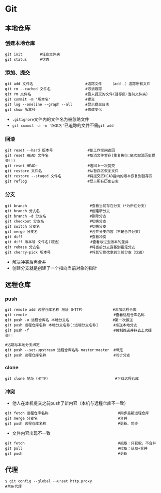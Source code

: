 # Git

## 本地仓库

### 创建本地仓库

```shell
git init        #任意文件夹
git status      #状态
```

### 添加、提交

```shell
git add 文件名                        #追踪文件    （add .）追踪所有文件
git rm --cached 文件名                #取消跟踪
git rm 文件名                         #删未提交的文件(暂存区+当前文件夹)
git commit -m '版本名'                #提交
git log --oneline --graph --all      #显示提交日志
git show 版本号                       #修改变化
```

- `.gitignore`文件内的文件名为被忽略文件
- `git commit -a -m '版本名'`已追踪的文件不需`git add`

### 回滚

```shell
git reset --hard 版本号                #使工作空间返回
git reset HEAD 文件名                  #取消文件暂存(重复执行:依次取消历史提交!!)
git reset HEAD~                       #返回上一次提交 
git restore 文件名                     #从暂存区恢复文件
git restore --staged 文件名            #将提交区HEAD指向的版本恢复到暂存区
git reflog                            #显示所有历史日志
```

### 分支

```shell
git branch                             #查看当前存在分支（*为所在分支）
git branch 分支名                       #创建新分支
git branch -d 分支名                    #删除分支
git checkout 分支名                     #切换分支
git switch 分支名                       #切换分支
git merge 分支名                        #合并分支内容（不是合并分支）
git diff                               #查看冲突
git diff 版本号 文件名(可选)              #查看与过去版本的差异
git rebase 分支名                       #将当前分支变基到指定分支
git cherry-pick 版本号                  #将其它修改拿到当前分支（优选）
```

- 解决冲突后再合并
- 创建分支就是创建了一个指向当前对象的指针

## 远程仓库

### push

```shell
git remote add 远程仓库名称 地址（HTTP）             #添加远程仓库
git remote                          			  #查看远程仓库名称
git push -u 远程仓库名 本地分支名                    #第一次推送
git push 远程仓库名称 本地分支名称[:远端分支名称]       #推送本地分支
git push -f                                       #强制推送并抹去上次提交!!

#远端与本地分支绑定
git push --set-upstream 远程仓库名称 master:master  #绑定
git push 远程仓库名称                               #同步分支
```

### clone

```shell
git clone 地址（HTTP）                              #下载远程仓库
```

### 冲突

- 他人在本机提交之前push了新内容（本机与远程仓库不一致）

```shell 
git fetch 远程仓库名称                                #同步最新远程仓库
git merge 分支名                                     #合并
git push 远程仓库名称                                 #更新、同步
```

- 文件内容出现不一致

```shell
git fetch                                           #抓取：只获取，不合并
git pull                                            #拉取：获取+合并
git push                                            #更新
```



## 代理

```shell
$ git config --global --unset http.proxy
#禁用代理
```

